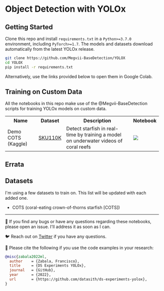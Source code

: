 # Object Detection with YOLOx

## Getting Started

Clone this repo and install `requirements.txt` in a `Python>=3.7.0` environment, 
including `PyTorch>=1.7`. The models and datasets download automatically from the
latest YOLOx release.

```bash
git clone https://github.com/Megvii-BaseDetection/YOLOX
cd YOLOX
pip install -r requirements.txt
```

Alternatively, use the links provided below to open them in Google Colab.

## Training on Custom Data

All the notebooks in this repo make use of the @Megvii-BaseDetection scripts for training 
YOLOx models on custom data.

<table class="tg">
  <tr>
    <th class="tg-yw4l"><b>Name</b></th>
    <th class="tg-yw4l"><b>Dataset</b></th>
    <th class="tg-yw4l"><b>Description</b></th>    
    <th class="tg-yw4l"><b>Notebook</b></th>
  </tr>
  
  <tr>
    <td class="tg-yw4l">Demo COTS (Kaggle)</td>
    <td class="tg-yw4l"><a href="https://www.kaggle.com/competitions/tensorflow-great-barrier-reef/data">SKU110K</a></td>    
    <td class="tg-yw4l">Detect starfish in real-time by training a model on underwater videos of coral reefs</td>
    <td class="tg-yw4l"><a href="https://colab.research.google.com/github/datasith/ds-experiments-yolox/blob/main/demo_kaggle_cots.ipynb">
      <img src="https://colab.research.google.com/assets/colab-badge.svg" width="" >
    </a></td>
  </tr>
  
</table>

## Errata

## Datasets

I'm using a few datasets to train on. This list will be updated with each added one.

- COTS (coral-eating crown-of-thorns starfish [COTS])

---

🐞 If you find any bugs or have any questions regarding these notebooks, please open an issue. I'll address it as soon as I can. 

🐦 Reach out on [Twitter](https://twitter.com/datasith) if you have any questions. 

🔗 Please cite the following if you use the code examples in your research:
```bibtex
@misc{zabala2022ml,
  author    = {Zabala, Francisco},
  title     = {DS Experiments YOLOx},
  journal   = {GitHub},
  year      = {2022},
  url       = {https://github.com/datasith/ds-experiments-yolox},
}
```
